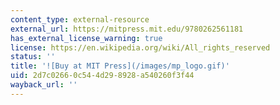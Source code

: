 ```yaml
---
content_type: external-resource
external_url: https://mitpress.mit.edu/9780262561181
has_external_license_warning: true
license: https://en.wikipedia.org/wiki/All_rights_reserved
status: ''
title: '![Buy at MIT Press](/images/mp_logo.gif)'
uid: 2d7c0266-0c54-4d29-8928-a540260f3f44
wayback_url: ''
---
```

